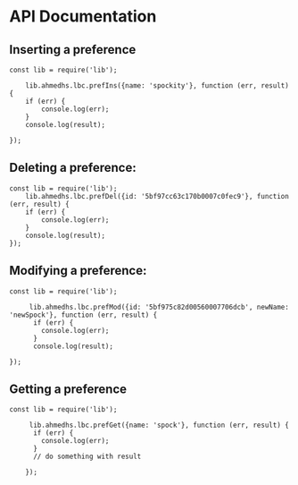 # API Documentation

## Inserting a preference
```
const lib = require('lib');
    
    lib.ahmedhs.lbc.prefIns({name: 'spockity'}, function (err, result) {
    if (err) {
        console.log(err);
    }
    console.log(result);
    
});
```

## Deleting a preference:

```
const lib = require('lib');
    lib.ahmedhs.lbc.prefDel({id: '5bf97cc63c170b0007c0fec9'}, function (err, result) {
    if (err) {
        console.log(err);
    }
    console.log(result);
});
```

## Modifying a preference:
```
const lib = require('lib');
    
     lib.ahmedhs.lbc.prefMod({id: '5bf975c82d00560007706dcb', newName: 'newSpock'}, function (err, result) {
      if (err) {
        console.log(err);
      }
      console.log(result);
    
});
```

## Getting a preference
```
const lib = require('lib');
    
     lib.ahmedhs.lbc.prefGet({name: 'spock'}, function (err, result) {
      if (err) {
        console.log(err);
      }
      // do something with result
    
    });
```